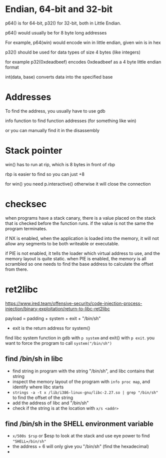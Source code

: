 # Endian, 64-bit and 32-bit

p64() is for 64-bit, p32() for 32-bit, both in Little Endian.

p64() would usually be for 8 byte long addresses

For example, p64(win) would encode win in little endian, given win is in hex

p32() should be used for data types of size 4 bytes (like integers)

for example p32(0xdeadbeef) encodes 0xdeadbeef as a 4 byte little endian format

int(data, base) converts data into the specified base


# Addresses

To find the address, you usually have to use gdb

info function to find function addresses (for something like win)

or you can manually find it in the disassembly


# Stack pointer

win() has to run at rip, which is 8 bytes in front of rbp

rbp is easier to find so you can just +8

for win() you need p.interactive() otherwise it will close the connection

# checksec

when programs have a stack canary, there is a value placed on the stack that is checked before the function runs. if the value is not the same the program terminates.

if NX is enabled, when the application is loaded into the memory, it will not allow any segments to be both writeable or executable.

if PIE is not enabled, it tells the loader which virtual address to use, and the memory layout is quite static. 
when PIE is enabled, the memory is all scrambled so one needs to find the base address to calculate the offset from there.

# ret2libc

<https://www.ired.team/offensive-security/code-injection-process-injection/binary-exploitation/return-to-libc-ret2libc>

payload = padding + system + exit + "/bin/sh"
- exit is the return address for system()

find libc system function in gdb with `p system` and exit() with `p exit`. you want to force the program to call `system("/bin/sh")`

## find /bin/sh in libc
- find string in program with the string "/bin/sh", and libc contains that string
- inspect the memory layout of the program with `info proc map`, and identify where libc starts
- `strings -a -t x /lib/i386-linux-gnu/libc-2.27.so | grep "/bin/sh"` to find the offset of the string
- add the address of libc and "/bin/sh"
- check if the string is at the location with `x/s <addr>`

## find /bin/sh in the SHELL environment variable
- `x/500s $rsp` or $esp to look at the stack and use eye power to find `"SHELL=/bin/sh"`
- the address + 6 will only give you "/bin/sh" (find the hexadecimal)
- 




